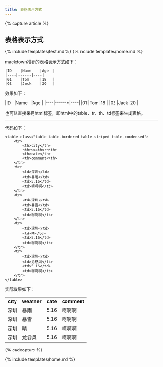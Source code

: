 ```yaml
---
title: 表格表示方式
---
```


{% capture article %}

## 表格表示方式

{% include templates/test.md %}
{% include templates/home.md %}

mackdown推荐的表格表示方式如下：

	|ID    |Name    |Age  |
	|----|------|----|
	|01    |Tom     |18   |
	|02    |Jack    |20   |

效果如下：

|ID    |Name    |Age  |
|----|------*|----|
|01    |Tom     |18   |
|02    |Jack    |20   |

也可以直接采用html标签，即html中的table、tr、th、td标签来生成表格。

--------
代码如下：

	<table class="table table-bordered table-striped table-condensed">  
	    <tr>  
	        <th>city</th>  
	    	<th>weather</th>
	    	<th>date</th>
			<th>comment</th>
	    </tr>  
	    <tr>  
	        <td>深圳</td>  
		    <td>暴雨</td>
		    <td>5.16</td>
			<td>啊啊啊</td>
	    </tr>
	    <tr>  
	        <td>深圳</td>  
		    <td>暴雪</td>
		    <td>5.16</td>
			<td>啊啊啊</td>
	    </tr> 
	    <tr>  
	        <td>深圳</td>  
		    <td>晴</td>
		    <td>5.16</td>
			<td>啊啊啊</td>
	    </tr> 
	    <tr>  
	        <td>深圳</td>  
		    <td>龙卷风</td>
		    <td>5.16</td>
		    <td>啊啊啊</td>
	    </tr> 
	</table> 

实际效果如下：

<table class="table table-bordered table-striped table-condensed">  
    <tr>  
        <th>city</th>  
    	<th>weather</th>
    	<th>date</th>
		<th>comment</th>
    </tr>  
    <tr>  
        <td>深圳</td>  
	    <td>暴雨</td>
	    <td>5.16</td>
		<td>啊啊啊</td>
    </tr>
    <tr>  
        <td>深圳</td>  
	    <td>暴雪</td>
	    <td>5.16</td>
		<td>啊啊啊</td>
    </tr> 
    <tr>  
        <td>深圳</td>  
	    <td>晴</td>
	    <td>5.16</td>
		<td>啊啊啊</td>
    </tr> 
    <tr>  
        <td>深圳</td>  
	    <td>龙卷风</td>
	    <td>5.16</td>
	    <td>啊啊啊</td>
    </tr> 
</table>

{% endcapture %}

{% include templates/home.md %}

